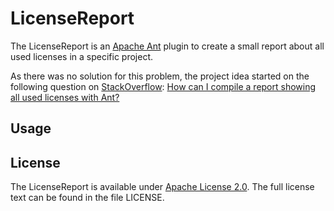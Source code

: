 LicenseReport
=============
The LicenseReport is an [Apache Ant](http://ant.apache.org) plugin to create a
small report about all used licenses in a specific project.

As there was no solution for this problem, the project idea started on the
following question on [StackOverflow](http://stackoverflow.com):
[How can I compile a report showing all used licenses with Ant?](http://stackoverflow.com/questions/15024819/how-can-i-compile-a-report-showing-all-used-licenses-with-ant)

Usage
-----


License
-------
The LicenseReport is available under [Apache License 2.0](http://www.apache.org/licenses/LICENSE-2.0.html).
The full license text can be found in the file LICENSE.

